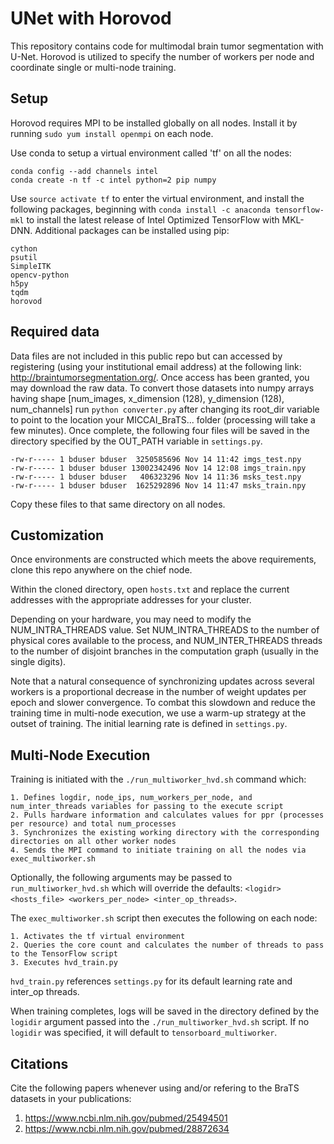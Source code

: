 # UNet with Horovod

This repository contains code for multimodal brain tumor segmentation with U-Net. Horovod is utilized to specify the number of workers per node and coordinate single or multi-node training.  

## Setup

Horovod requires MPI to be installed globally on all nodes. Install it by running `sudo yum install openmpi` on each node.

Use conda to setup a virtual environment called 'tf' on all the nodes:
```
conda config --add channels intel
conda create -n tf -c intel python=2 pip numpy
```
Use `source activate tf` to enter the virtual environment, and install the following packages, beginning with `conda install -c anaconda tensorflow-mkl` to install the latest release of Intel Optimized TensorFlow with MKL-DNN. Additional packages can be installed using pip:
```
cython
psutil
SimpleITK
opencv-python
h5py
tqdm
horovod
```

## Required data

Data files are not included in this public repo but can accessed by registering (using your institutional email address) at the following link: http://braintumorsegmentation.org/. Once access has been granted, you may download the raw data. To convert those datasets into numpy arrays having shape [num_images, x_dimension (128), y_dimension (128), num_channels] run `python converter.py` after changing its root_dir variable to point to the location your MICCAI_BraTS... folder (processing will take a few minutes). Once complete, the following four files will be saved in the directory specified by the OUT_PATH variable in `settings.py`.

```
-rw-r----- 1 bduser bduser  3250585696 Nov 14 11:42 imgs_test.npy
-rw-r----- 1 bduser bduser 13002342496 Nov 14 12:08 imgs_train.npy
-rw-r----- 1 bduser bduser   406323296 Nov 14 11:36 msks_test.npy
-rw-r----- 1 bduser bduser  1625292896 Nov 14 11:47 msks_train.npy
```

Copy these files to that same directory on all nodes.

## Customization

Once environments are constructed which meets the above requirements, clone this repo anywhere on the chief node.

Within the cloned directory, open `hosts.txt` and replace the current addresses with the appropriate addresses for your cluster.

Depending on your hardware, you may need to modify the NUM_INTRA_THREADS value. Set NUM_INTRA_THREADS to the number of physical cores available to the process, and NUM_INTER_THREADS threads to the number of disjoint branches in the computation graph (usually in the single digits).

Note that a natural consequence of synchronizing updates across several workers is a proportional decrease in the number of weight updates per epoch and slower convergence. To combat this slowdown and reduce the training time in multi-node execution, we use a warm-up strategy at the outset of training. The initial learning rate is defined in `settings.py`.

## Multi-Node Execution

Training is initiated with the `./run_multiworker_hvd.sh` command which:

```
1. Defines logdir, node_ips, num_workers_per_node, and num_inter_threads variables for passing to the execute script
2. Pulls hardware information and calculates values for ppr (processes per resource) and total num_processes 
3. Synchronizes the existing working directory with the corresponding directories on all other worker nodes
4. Sends the MPI command to initiate training on all the nodes via exec_multiworker.sh
```
Optionally, the following arguments may be passed to  `run_multiworker_hvd.sh` which will override the defaults: `<logidr> <hosts_file> <workers_per_node> <inter_op_threads>`.

The `exec_multiworker.sh` script then executes the following on each node:

```
1. Activates the tf virtual environment
2. Queries the core count and calculates the number of threads to pass to the TensorFlow script
3. Executes hvd_train.py
```

`hvd_train.py` references `settings.py` for its default learning rate and inter_op threads. 

When training completes, logs will be saved in the directory defined by the `logidir` argument passed into the `./run_multiworker_hvd.sh` script. If no `logidir` was specified, it will default to `tensorboard_multiworker`.

## Citations

Cite the following papers whenever using and/or refering to the BraTS datasets in your publications:

1. https://www.ncbi.nlm.nih.gov/pubmed/25494501
2. https://www.ncbi.nlm.nih.gov/pubmed/28872634
